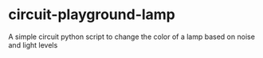 # circuit-playground-lamp
A simple circuit python script to change the color of a lamp based on noise and light levels
